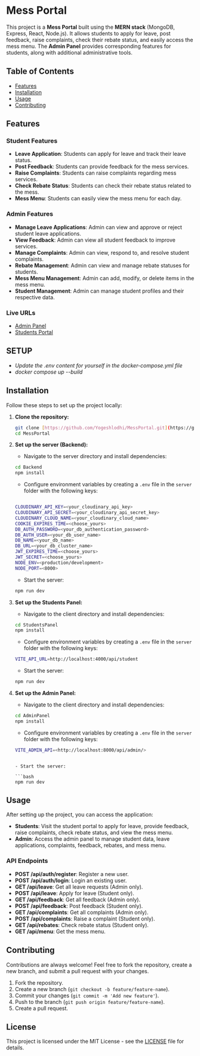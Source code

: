 # Mess Portal

This project is a **Mess Portal** built using the **MERN stack** (MongoDB, Express, React, Node.js). It allows students to apply for leave, post feedback, raise complaints, check their rebate status, and easily access the mess menu. The **Admin Panel** provides corresponding features for students, along with additional administrative tools.

## Table of Contents

- [Features](#features)
- [Installation](#installation)
- [Usage](#usage)
- [Contributing](#contributing)

## Features

### Student Features
- **Leave Application**: Students can apply for leave and track their leave status.
- **Post Feedback**: Students can provide feedback for the mess services.
- **Raise Complaints**: Students can raise complaints regarding mess services.
- **Check Rebate Status**: Students can check their rebate status related to the mess.
- **Mess Menu**: Students can easily view the mess menu for each day.

### Admin Features
- **Manage Leave Applications**: Admin can view and approve or reject student leave applications.
- **View Feedback**: Admin can view all student feedback to improve services.
- **Manage Complaints**: Admin can view, respond to, and resolve student complaints.
- **Rebate Management**: Admin can view and manage rebate statuses for students.
- **Mess Menu Management**: Admin can add, modify, or delete items in the mess menu.
- **Student Management**: Admin can manage student profiles and their respective data.

### Live URLs
- [Admin Panel](https://adminpanel-zvp2.onrender.com/login) 
- [Students Portal](https://studentspanel.onrender.com/login)

## SETUP
- *Update the .env content for yourself in the docker-compose.yml file*
- *docker compose up --build*

## Installation

Follow these steps to set up the project locally:

1. **Clone the repository:**

    ```bash
    git clone [https://github.com/Yogeshlodhi/MessPortal.git](https://github.com/Yogeshlodhi/MessPortal.git)
    cd MessPortal
    ```

2. **Set up the server (Backend):**
    - Navigate to the server directory and install dependencies:

    ```bash
    cd Backend
    npm install
    ```

    - Configure environment variables by creating a `.env` file in the `server` folder with the following keys:

    ```bash

    CLOUDINARY_API_KEY=<your_cloudinary_api_key>
    CLOUDINARY_API_SECRET=<your_cloudinary_api_secret_key>
    CLOUDINARY_CLOUD_NAME=<your_cloudinary_cloud_name>
    COOKIE_EXPIRES_TIME=<choose_yours>
    DB_AUTH_PASSWORD=<your_db_authentication_password>
    DB_AUTH_USER=<your_db_user_name>
    DB_NAME=<your_db_name>
    DB_URL=<your_db_cluster_name>
    JWT_EXPIRES_TIME=<choose_yours>
    JWT_SECRET=<choose_yours>
    NODE_ENV=<production/development>
    NODE_PORT=<8000>
    ```

    - Start the server:

    ```bash
    npm run dev
    ```

3. **Set up the Students Panel:**
    - Navigate to the client directory and install dependencies:

    ```bash
    cd StudentsPanel
    npm install
    ```
    - Configure environment variables by creating a `.env` file in the `server` folder with the following keys:

    ```bash
    VITE_API_URL=http://localhost:4000/api/student
    ```

    - Start the server:

    ```bash
    npm run dev
    ```
4. **Set up the Admin Panel:**
    - Navigate to the client directory and install dependencies:

    ```bash
    cd AdminPanel
    npm install
    ```

    - Configure environment variables by creating a `.env` file in the `server` folder with the following keys:

    ```bash
    VITE_ADMIN_API=<http://localhost:8000/api/admin/>
    ```

    ```

    - Start the server:

    ```bash
    npm run dev
    ```
## Usage

After setting up the project, you can access the application:

- **Students**: Visit the student portal to apply for leave, provide feedback, raise complaints, check rebate status, and view the mess menu.
- **Admin**: Access the admin panel to manage student data, leave applications, complaints, feedback, rebates, and mess menu.

### API Endpoints

- **POST /api/auth/register**: Register a new user.
- **POST /api/auth/login**: Login an existing user.
- **GET /api/leave**: Get all leave requests (Admin only).
- **POST /api/leave**: Apply for leave (Student only).
- **GET /api/feedback**: Get all feedback (Admin only).
- **POST /api/feedback**: Post feedback (Student only).
- **GET /api/complaints**: Get all complaints (Admin only).
- **POST /api/complaints**: Raise a complaint (Student only).
- **GET /api/rebates**: Check rebate status (Student only).
- **GET /api/menu**: Get the mess menu.

## Contributing

Contributions are always welcome! Feel free to fork the repository, create a new branch, and submit a pull request with your changes.

1. Fork the repository.
2. Create a new branch (`git checkout -b feature/feature-name`).
3. Commit your changes (`git commit -m 'Add new feature'`).
4. Push to the branch (`git push origin feature/feature-name`).
5. Create a pull request.

## License

This project is licensed under the MIT License - see the [LICENSE](LICENSE) file for details.
